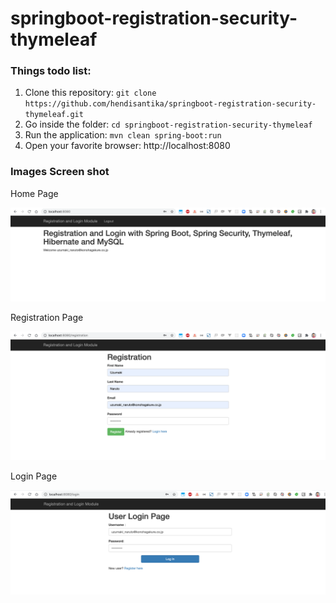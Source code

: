 # springboot-registration-security-thymeleaf
### Things todo list:
1. Clone this repository: `git clone https://github.com/hendisantika/springboot-registration-security-thymeleaf.git`
2. Go inside the folder: `cd springboot-registration-security-thymeleaf`
3. Run the application: `mvn clean spring-boot:run`
4. Open your favorite browser: http://localhost:8080

### Images Screen shot

Home Page

![Home Page](img/home.png "Home Page")

Registration Page

![Registration Page](img/registration.png "Registration Page")

Login Page

![Login Page](img/login.png "Login Page")